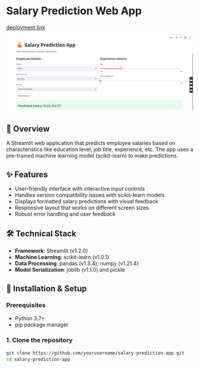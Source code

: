 # Salary Prediction Web App
[deployment link](https://salarypredapp-rz5ccuqks5spbgdwjbxjqq.streamlit.app/#salary-prediction-app)

![App Screenshot](https://github.com/BADAM2001/salarypred_streamlit/blob/fc7dc65b8e56e17c6f2d7f9654eef35738055b23/Screenshot%20(255).png)


## 📌 Overview
A Streamlit web application that predicts employee salaries based on characteristics like education level, job title, experience, etc. The app uses a pre-trained machine learning model (scikit-learn) to make predictions.

## ✨ Features
- User-friendly interface with interactive input controls
- Handles version compatibility issues with scikit-learn models
- Displays formatted salary predictions with visual feedback
- Responsive layout that works on different screen sizes
- Robust error handling and user feedback

## 🛠️ Technical Stack
- **Framework**: Streamlit (v1.2.0)
- **Machine Learning**: scikit-learn (v1.0.1)
- **Data Processing**: pandas (v1.3.4), numpy (v1.21.4)
- **Model Serialization**: joblib (v1.1.0) and pickle

## 🚀 Installation & Setup

### Prerequisites
- Python 3.7+
- pip package manager

### 1. Clone the repository
```bash
git clone https://github.com/yourusername/salary-prediction-app.git
cd salary-prediction-app
